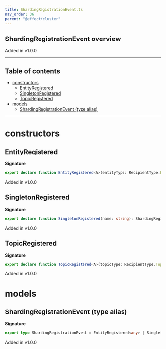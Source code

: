 ```yaml
---
title: ShardingRegistrationEvent.ts
nav_order: 36
parent: "@effect/cluster"
---
```


## ShardingRegistrationEvent overview

Added in v1.0.0

---

<h2 class="text-delta">Table of contents</h2>

- [constructors](#constructors)
  - [EntityRegistered](#entityregistered)
  - [SingletonRegistered](#singletonregistered)
  - [TopicRegistered](#topicregistered)
- [models](#models)
  - [ShardingRegistrationEvent (type alias)](#shardingregistrationevent-type-alias)

---

# constructors

## EntityRegistered

**Signature**

```ts
export declare function EntityRegistered<A>(entityType: RecipientType.EntityType<A>): ShardingRegistrationEvent
```

Added in v1.0.0

## SingletonRegistered

**Signature**

```ts
export declare function SingletonRegistered(name: string): ShardingRegistrationEvent
```

Added in v1.0.0

## TopicRegistered

**Signature**

```ts
export declare function TopicRegistered<A>(topicType: RecipientType.TopicType<A>): ShardingRegistrationEvent
```

Added in v1.0.0

# models

## ShardingRegistrationEvent (type alias)

**Signature**

```ts
export type ShardingRegistrationEvent = EntityRegistered<any> | SingletonRegistered | TopicRegistered<any>
```

Added in v1.0.0
